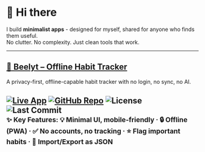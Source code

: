 # 👋 Hi there

I build **minimalist apps** - designed for myself, shared for anyone who finds them useful.  
No clutter. No complexity. Just clean tools that work.

---

<h2><a href="https://austinwin.github.io/beelyt/" target="_blank">🐝 Beelyt – Offline Habit Tracker</a></h2

A privacy-first, offline-capable habit tracker with no login, no sync, no AI.

[![Live App](https://img.shields.io/badge/Open-App-green)](https://austinwin.github.io/beelyt/)
[![GitHub Repo](https://img.shields.io/badge/View-Code-blue)](https://github.com/austinwin/beelyt)
![License](https://img.shields.io/github/license/austinwin/beelyt)
![Last Commit](https://img.shields.io/github/last-commit/austinwin/beelyt)  
<sub>**✨ Key Features:** 💡 Minimal UI, mobile-friendly · 🔒 Offline (PWA) · ✅ No accounts, no tracking · ⭐ Flag important habits · 🔁 Import/Export as JSON</sub>
---
